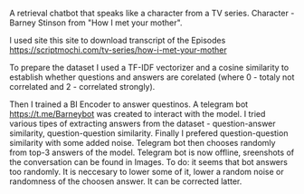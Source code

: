 A retrieval chatbot that speaks like a character from a TV series. Character - Barney Stinson from "How I met your mother".

I used site this site to download transcript of the Episodes https://scriptmochi.com/tv-series/how-i-met-your-mother  

To prepare the dataset I used a TF-IDF vectorizer and a cosine similarity to establish whether questions and answers are corelated (where 0 - totaly not correlated and 2 - correlated strongly).

Then I trained a BI Encoder to answer questinos. A telegram bot https://t.me/Barneybot was created to interact with the model. I tried various tipes of extracting answers from the dataset - question-answer similarity, question-question similarity. Finally I prefered question-question similarity with some added noise. Telegram bot then chooses randomly from top-3 answers of the model. Telegram  bot is now offline, sreenshots of the conversation can be found in Images. 
To do: it seems that bot answers too randomly. It is neccesary to lower some of it, lower a random noise or randomness of the choosen answer. It can be corrected latter.
